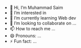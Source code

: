 - 👋 Hi, I’m  Muhammad Saim
- 👀 I’m interested in 
- 🌱 I’m currently learning Web dev
- 💞️ I’m looking to collaborate on ...
- 📫 How to reach me ...
- 😄 Pronouns: ...
- ⚡ Fun fact: ...

<!---
MuhammadSaimRah/MuhammadSaimRah is a ✨ special ✨ repository because its `README.md` (this file) appears on your GitHub profile.
You can click the Preview link to take a look at your changes.
--->
